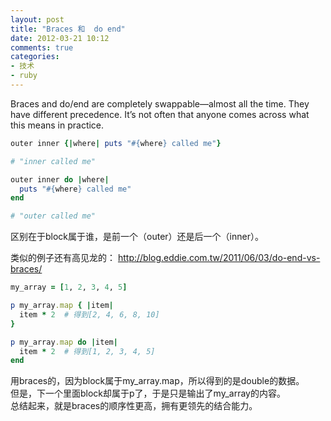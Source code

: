 ```yaml
---
layout: post
title: "Braces 和  do end"
date: 2012-03-21 10:12
comments: true
categories: 
- 技术
- ruby
---
```


Braces and do/end are completely swappable—almost all the time. They have different precedence. It’s not often that anyone comes across what this means in practice.

``` ruby
outer inner {|where| puts "#{where} called me"}

# "inner called me"

outer inner do |where|
  puts "#{where} called me"
end

# "outer called me"
``` 

区别在于block属于谁，是前一个（outer）还是后一个（inner）。

类似的例子还有高见龙的：
http://blog.eddie.com.tw/2011/06/03/do-end-vs-braces/

``` ruby
my_array = [1, 2, 3, 4, 5]

p my_array.map { |item|
  item * 2  # 得到[2, 4, 6, 8, 10]
}

p my_array.map do |item|
  item * 2  # 得到[1, 2, 3, 4, 5]
end

```

用braces的，因为block属于my_array.map，所以得到的是double的数据。  
但是，下一个里面block却属于p了，于是只是输出了my_array的内容。  
总结起来，就是braces的顺序性更高，拥有更领先的结合能力。  
